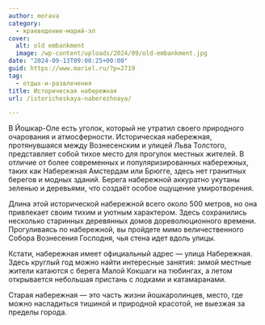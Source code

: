 ```yaml
---
author: morava
category:
  - краеведение-марий-эл
cover:
  alt: old embankment
  image: /wp-content/uploads/2024/09/old-embankment.jpg
date: "2024-09-13T09:00:25+00:00"
guid: https://www.mariel.ru/?p=2719
tag:
  - отдых-и-развлечения
title: Историческая набережная
url: /istoricheskaya-naberezhnaya/

---
```

В Йошкар-Оле есть уголок, который не утратил своего природного очарования и атмосферности. Историческая набережная, протянувшаяся между Вознесенским и улицей Льва Толстого, представляет собой тихое место для прогулок местных жителей. В отличие от более современных и популяризированных набережных, таких как Набережная Амстердам или Брюгге, здесь нет гранитных берегов и модных зданий. Берега набережной аккуратно укутаны зеленью и деревьями, что создаёт особое ощущение умиротворения.

Длина этой исторической набережной всего около 500 метров, но она привлекает своим тихим и уютным характером. Здесь сохранились несколько старинных деревянных домов дореволюционного времени. Прогуливаясь по набережной, вы пройдете мимо величественного Собора Вознесения Господня, чья стена идет вдоль улицы.

Кстати, набережная имеет официальный адрес — улица Набережная. Здесь круглый год можно найти интересные занятия: зимой местные жители катаются с берега Малой Кокшаги на тюбингах, а летом открывается небольшая пристань с лодками и катамаранами.

Старая набережная — это часть жизни йошкаролинцев, место, где можно насладиться тишиной и природной красотой, не выезжая за пределы города.
